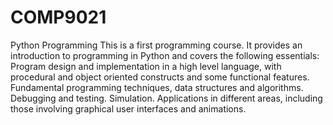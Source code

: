 # COMP9021
Python Programming
This is a first programming course. It provides an introduction to programming in Python and covers the following essentials:
Program design and implementation in a high level language, with procedural and object oriented constructs and some functional features. Fundamental programming techniques, data structures and algorithms. Debugging and testing. Simulation. Applications in different areas, including those involving graphical user interfaces and animations.
